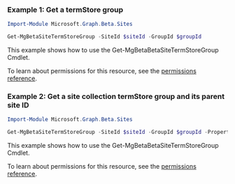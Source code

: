### Example 1: Get a termStore group

```powershellImport-Module Microsoft.Graph.Beta.Sites

Get-MgBetaSiteTermStoreGroup -SiteId $siteId -GroupId $groupId
```
This example shows how to use the Get-MgBetaBetaSiteTermStoreGroup Cmdlet.
To learn about permissions for this resource, see the [permissions reference](/graph/permissions-reference).

### Example 2: Get a site collection termStore group and its parent site ID

```powershellImport-Module Microsoft.Graph.Beta.Sites

Get-MgBetaSiteTermStoreGroup -SiteId $siteId -GroupId $groupId -Property "*,parentSiteId"
```
This example shows how to use the Get-MgBetaBetaSiteTermStoreGroup Cmdlet.
To learn about permissions for this resource, see the [permissions reference](/graph/permissions-reference).

